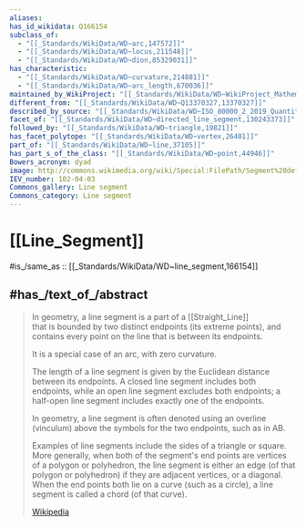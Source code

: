 ```yaml
---
aliases:
has_id_wikidata: Q166154
subclass_of:
  - "[[_Standards/WikiData/WD~arc,147572]]"
  - "[[_Standards/WikiData/WD~locus,211548]]"
  - "[[_Standards/WikiData/WD~dion,85329031]]"
has_characteristic:
  - "[[_Standards/WikiData/WD~curvature,214881]]"
  - "[[_Standards/WikiData/WD~arc_length,670036]]"
maintained_by_WikiProject: "[[_Standards/WikiData/WD~WikiProject_Mathematics,8487137]]"
different_from: "[[_Standards/WikiData/WD~Q13370327,13370327]]"
described_by_source: "[[_Standards/WikiData/WD~ISO_80000_2_2019_Quantities_and_units_Part_2_Mathematics,109490582]]"
facet_of: "[[_Standards/WikiData/WD~directed_line_segment,130243373]]"
followed_by: "[[_Standards/WikiData/WD~triangle,19821]]"
has_facet_polytope: "[[_Standards/WikiData/WD~vertex,26401]]"
part_of: "[[_Standards/WikiData/WD~line,37105]]"
has_part_s_of_the_class: "[[_Standards/WikiData/WD~point,44946]]"
Bowers_acronym: dyad
image: http://commons.wikimedia.org/wiki/Special:FilePath/Segment%20definition.svg
IEV_number: 102-04-03
Commons_gallery: Line segment
Commons_category: Line segment
---
```


# [[Line_Segment]] 

#is_/same_as :: [[_Standards/WikiData/WD~line_segment,166154]] 

## #has_/text_of_/abstract 

> In geometry, a line segment is a part of a [[Straight_Line]]  
> that is bounded by two distinct endpoints (its extreme points), 
> and contains every point on the line that is between its endpoints. 
> 
> It is a special case of an arc, with zero curvature. 
> 
> The length of a line segment is given by the Euclidean distance between its endpoints. 
> A closed line segment includes both endpoints, 
> while an open line segment excludes both endpoints; 
> a half-open line segment includes exactly one of the endpoints. 
> 
> In geometry, a line segment is often denoted using an overline (vinculum) 
> above the symbols for the two endpoints, such as in AB.
>
> Examples of line segments include the sides of a triangle or square. 
> More generally, when both of the segment's end points are vertices of a polygon or polyhedron, the line segment is either an edge (of that polygon or polyhedron) if they are adjacent vertices, or a diagonal. When the end points both lie on a curve (such as a circle), a line segment is called a chord (of that curve).
>
> [Wikipedia](https://en.wikipedia.org/wiki/Line%20segment) 

